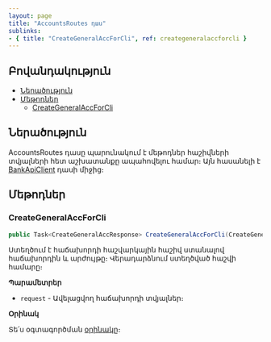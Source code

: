 ```yaml
---
layout: page
title: "AccountsRoutes դաս" 
sublinks:
- { title: "CreateGeneralAccForCli", ref: creategeneralaccforcli }
---
```


## Բովանդակություն

- [Ներածություն](#ներածություն)
- [Մեթոդներ](#մեթոդներ)
  - [CreateGeneralAccForCli](#creategeneralaccforcli)

## Ներածություն

AccountsRoutes դասը պարունակում է մեթոդներ հաշիվների տվյալների հետ աշխատանքը ապահովելու համար։
Այն հասանելի է [BankApiClient](../types/BankApiClient.md) դասի միջից։

## Մեթոդներ

### CreateGeneralAccForCli

```c#
public Task<CreateGeneralAccResponse> CreateGeneralAccForCli(CreateGeneralAccRequest request)
```

Ստեղծում է հաճախորդի հաշվարկային հաշիվ ստանալով հաճախորդին և արժույթը։
Վերադարձնում ստեղծված հաշվի համարը։

**Պարամետրեր**

* `request` - Ավելացվող հաճախորդի տվյալներ։

**Օրինակ**

Տե՛ս օգտագործման [օրինակը](../examples/AccountsRoutes.md#օրինակ-1)։
